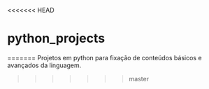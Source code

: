 <<<<<<< HEAD
# python_projects
=======
Projetos em python para fixação de conteúdos básicos e avançados da linguagem.
>>>>>>> master
